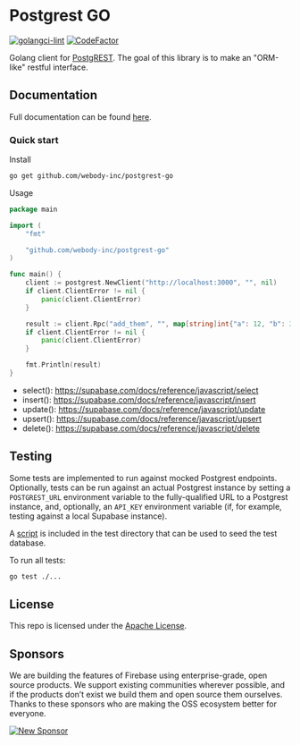 # Postgrest GO

[![golangci-lint](https://github.com/webody-inc/postgrest-go/actions/workflows/golangci.yml/badge.svg)](https://github.com/webody-inc/postgrest-go/actions/workflows/golangci.yml) [![CodeFactor](https://www.codefactor.io/repository/github/supabase-community/postgrest-go/badge/main?s=101cab44de33934fd85cadcd9a9b535a05791670)](https://www.codefactor.io/repository/github/supabase/postgrest-go/overview/main)

Golang client for [PostgREST](https://postgrest.org). The goal of this library is to make an "ORM-like" restful interface.

## Documentation

Full documentation can be found [here](https://pkg.go.dev/github.com/webody-inc/postgrest-go).

### Quick start

Install

```bash
go get github.com/webody-inc/postgrest-go
```

Usage

```go
package main

import (
	"fmt"

	"github.com/webody-inc/postgrest-go"
)

func main() {
	client := postgrest.NewClient("http://localhost:3000", "", nil)
	if client.ClientError != nil {
		panic(client.ClientError)
	}

	result := client.Rpc("add_them", "", map[string]int{"a": 12, "b": 3})
	if client.ClientError != nil {
		panic(client.ClientError)
	}

	fmt.Println(result)
}
```

- select(): https://supabase.com/docs/reference/javascript/select
- insert(): https://supabase.com/docs/reference/javascript/insert
- update(): https://supabase.com/docs/reference/javascript/update
- upsert(): https://supabase.com/docs/reference/javascript/upsert
- delete(): https://supabase.com/docs/reference/javascript/delete

## Testing

Some tests are implemented to run against mocked Postgrest endpoints. Optionally, tests can be run against an actual Postgrest instance by setting a `POSTGREST_URL` environment variable to the fully-qualified URL to a Postgrest instance, and, optionally, an `API_KEY` environment variable (if, for example, testing against a local Supabase instance).

A [script](test/seed.sql) is included in the test directory that can be used to seed the test database.

To run all tests:

```bash
go test ./...
```

## License

This repo is licensed under the [Apache License](LICENSE).

## Sponsors

We are building the features of Firebase using enterprise-grade, open source products. We support existing communities wherever possible, and if the products don’t exist we build them and open source them ourselves. Thanks to these sponsors who are making the OSS ecosystem better for everyone.

[![New Sponsor](https://user-images.githubusercontent.com/10214025/90518111-e74bbb00-e198-11ea-8f88-c9e3c1aa4b5b.png)](https://github.com/sponsors/supabase)
